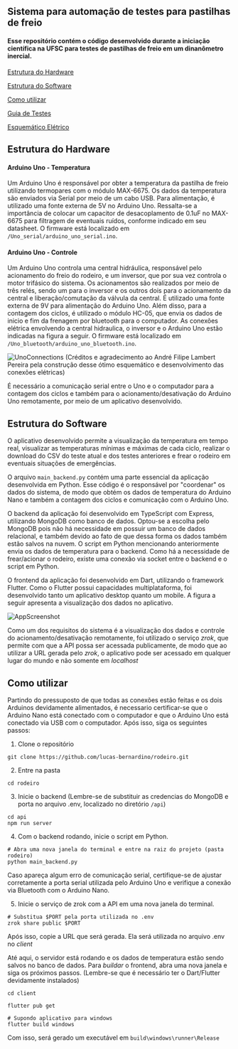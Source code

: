 ## Sistema para automação de testes para pastilhas de freio

#### Esse repositório contém o código desenvolvido durante a iniciação científica na UFSC para testes de pastilhas de freio em um dinanômetro inercial. 

[Estrutura do Hardware](#estrutura-do-hardware)

[Estrutura do Software](#estrutura-do-software)

[Como utilizar](#como-utilizar)

[Guia de Testes](DOCS.md)

[Esquemático Elétrico](DIAGRAM.md)

## Estrutura do Hardware

#### Arduino Uno - Temperatura
Um Arduino Uno é responsável por obter a temperatura da pastilha de freio utilizando termopares com o módulo MAX-6675. Os dados da temperatura são enviados via Serial por meio de um cabo USB. Para alimentação, é utilizado uma fonte externa de 5V no Arduino Uno. Ressalta-se a importância de colocar um capacitor de desacoplamento de 0.1uF no MAX-6675 para filtragem de eventuais ruídos, conforme indicado em seu datasheet. O firmware está localizado em `/Uno_serial/arduino_uno_serial.ino`.

#### Arduino Uno - Controle
Um Arduino Uno controla uma central hidráulica, responsável pelo acionamento do freio do rodeiro, e um inversor, que por sua vez controla o motor trifásico do sistema. Os acionamentos são realizados por meio de três relés, sendo um para o inversor e os outros dois para o acionamento da central e liberação/comutação da válvula da central. É utilizado uma fonte externa de 9V para alimentação do Arduino Uno. Além disso, para a contagem dos ciclos, é utilizado o módulo HC-05, que envia os dados de inicio e fim da frenagem por bluetooth para o computador.
As conexões elétrica envolvendo a central hidraulica, o inversor e o Arduino Uno estão indicadas na figura a seguir. O firmware está localizado em `/Uno_bluetooth/arduino_uno_bluetooth.ino`. 

![UnoConnections](/assets/uno_connection.jpeg)
(Créditos e agradecimento ao André Filipe Lambert Pereira pela construção desse ótimo esquemático e desenvolvimento das conexões elétricas)

É necessário a comunicação serial entre o Uno e o computador para a contagem dos ciclos e também para o acionamento/desativação do Arduino Uno remotamente, por meio de um aplicativo desenvolvido.

## Estrutura do Software

O aplicativo desenvolvido permite a visualização da temperatura em tempo real, visualizar as temperaturas mínimas e máximas de cada ciclo, realizar o download do CSV do teste atual e dos testes anteriores e frear o rodeiro em eventuais situações de emergências. 

O arquivo `main_backend.py` contém uma parte essencial da aplicação desenvolvida em Python. Esse código é o responsável por "coordenar" os dados do sistema, de modo que obtém os dados de temperatura do Arduino Nano e também a contagem dos ciclos e comunicação com o Arduino Uno.

O backend da aplicação foi desenvolvido em TypeScript com Express, utilizando MongoDB como banco de dados. Optou-se a escolha pelo MongoDB pois não há necessidade em possuir um banco de dados relacional, e também devido ao fato de que dessa forma os dados também estão salvos na nuvem. O script em Python mencionando anteriormente envia os dados de temperatura para o backend. Como há a necessidade de frear/acionar o rodeiro, existe uma conexão via socket entre o backend e o script em Python.

O frontend da aplicação foi desenvolvido em Dart, utilizando o framework Flutter. Como o Flutter possui capacidades multiplataforma, foi desenvolvido tanto um aplicativo desktop quanto um mobile. A figura a seguir apresenta a visualização dos dados no aplicativo.

![AppScreenshot](/assets/app_screenshot.png)

Como um dos requisitos do sistema é a visualização dos dados e controle do acionamento/desativação remotamente, foi utilizado o serviço *zrok*, que permite com que a API possa ser acessada publicamente, de modo que ao utilizar a URL gerada pelo *zrok*, o aplicativo pode ser acessado em qualquer lugar do mundo e não somente em *localhost*

## Como utilizar

Partindo do pressuposto de que todas as conexões estão feitas e os dois Arduinos devidamente alimentados, é necessario certificar-se que o Arduino Nano está conectado com o computador e que o Arduino Uno está conectado via USB com o computador. Após isso, siga os seguintes passos:

1. Clone o repositório
```
git clone https://github.com/lucas-bernardino/rodeiro.git
```

2. Entre na pasta 
```
cd rodeiro
```

3. Inicie o backend (Lembre-se de substituir as credencias do MongoDB e porta no arquivo .env, localizado no diretório `/api`)
```
cd api
npm run server
```

4. Com o backend rodando, inicie o script em Python. 
```
# Abra uma nova janela do terminal e entre na raiz do projeto (pasta rodeiro)
python main_backend.py
```
Caso apareça algum erro de comunicação serial, certifique-se de ajustar corretamente a porta serial utilizada pelo Arduino Uno e verifique a conexão via Bluetooth com o Arduino Nano.

5. Inicie o serviço de zrok com a API em uma nova janela do terminal.
```
# Substitua $PORT pela porta utilizada no .env
zrok share public $PORT
```
Após isso, copie a URL que será gerada. Ela será utilizada no arquivo .env no *client*

Até aqui, o servidor está rodando e os dados de temperatura estão sendo salvos no banco de dados. Para *buildar* o frontend, abra uma nova janela e siga os próximos passos. (Lembre-se que é necessário ter o Dart/Flutter devidamente instalados)
```
cd client

flutter pub get

# Supondo aplicativo para windows
flutter build windows 
```
Com isso, será gerado um executável em `build\windows\runner\Release`

